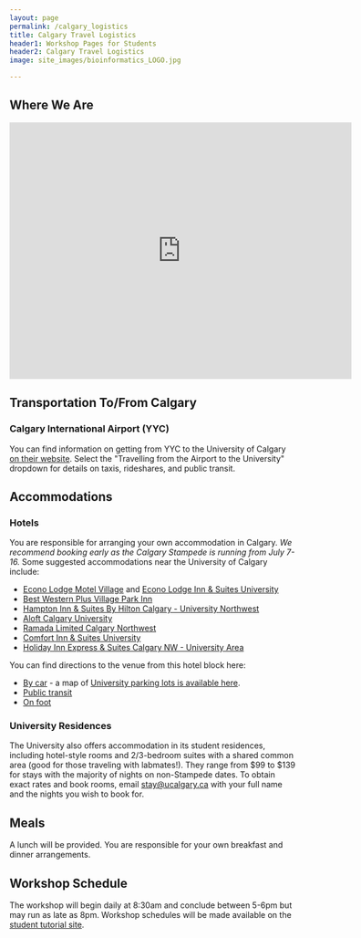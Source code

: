 ```yaml
---
layout: page
permalink: /calgary_logistics
title: Calgary Travel Logistics
header1: Workshop Pages for Students
header2: Calgary Travel Logistics
image: site_images/bioinformatics_LOGO.jpg

---
```


## Where We Are
<iframe src="https://www.google.com/maps/embed?pb=!1m14!1m8!1m3!1d10026.76339810245!2d-114.1244764!3d51.0772567!3m2!1i1024!2i768!4f13.1!3m3!1m2!1s0x53716f333ef9a859%3A0xa5d4fa6b416edb0f!2sMathison%20Hall!5e0!3m2!1sen!2sca!4v1684871137021!5m2!1sen!2sca" width="600" height="450" style="border:0;" allowfullscreen="" loading="lazy" referrerpolicy="no-referrer-when-downgrade"></iframe>

## Transportation To/From Calgary  

### Calgary International Airport (YYC) 

You can find information on getting from YYC to the University of Calgary [on their website](https://www.ucalgary.ca/student-services/welcome-centre/arriving-in-calgary). Select the "Travelling from the Airport to the University" dropdown for details on taxis, rideshares, and public transit.

## Accommodations

### Hotels

You are responsible for arranging your own accommodation in Calgary. *We recommend booking early as the Calgary Stampede is running from July 7-16.* Some suggested accommodations near the University of Calgary include:

* [Econo Lodge Motel Village](https://www.choicehotels.com/en-ca/alberta/calgary/econo-lodge-hotels/cn610?mc=llrscncn&pmf=canada&checkInDate=2023-05-23&checkOutDate=2023-05-24) and [Econo Lodge Inn & Suites University](https://www.choicehotels.com/en-ca/alberta/calgary/econo-lodge-hotels/cn659?mc=llrscncn&pmf=canada&checkInDate=2023-05-23&checkOutDate=2023-05-24)
* [Best Western Plus Village Park Inn](https://www.bestwestern.com/en_US/book/hotels-in-calgary/best-western-plus-village-park-inn/propertyCode.61027.html)
* [Hampton Inn & Suites By Hilton Calgary - University Northwest](https://www.hilton.com/en/hotels/yychshx-hampton-suites-calgary-university-northwest/?SEO_id=GMB-AMER-HX-YYCHSHX&y_source=1_MjA4MzE0My03MTUtbG9jYXRpb24ud2Vic2l0ZQ%3D%3D)
* [Aloft Calgary University](https://www.marriott.com/en-us/hotels/yycul-aloft-calgary-university/overview/?scid=f2ae0541-1279-4f24-b197-a979c79310b0)
* [Ramada Limited Calgary Northwest](https://www.wyndhamhotels.com/en-ca/ramada/calgary-alberta/ramada-limited-calgary/overview?CID=LC:RA::GGL:RIO:National:13186&iata=00093796)
* [Comfort Inn & Suites University](https://www.choicehotels.com/en-ca/alberta/calgary/comfort-inn-hotels/cn387?checkInDate=2023-05-23&checkOutDate=2023-05-24)
* [Holiday Inn Express & Suites Calgary NW - University Area](https://www.ihg.com/holidayinnexpress/hotels/us/en/calgary/yycbt/hoteldetail?cm_mmc=GoogleMaps-_-EX-_-CA-_-YYCBT)

You can find directions to the venue from this hotel block here:
* [By car](https://www.google.com/maps/dir/Holiday+Inn+Express+%26+Suites+Calgary+NW+-+University+Area,+an+IHG+Hotel,+Banff+Trail+Northwest,+Calgary,+AB/Mathison+Hall,+215+Haskayne+Pl+NW,+Calgary,+AB+T2N+4V8/@51.0738705,-114.1244453,16z/data=!3m1!4b1!4m14!4m13!1m5!1m1!1s0x53716fa23256e3e7:0xf85453c713b94f97!2m2!1d-114.1160995!2d51.0705758!1m5!1m1!1s0x53716f333ef9a859:0xa5d4fa6b416edb0f!2m2!1d-114.1244764!2d51.0772567!3e0) - a map of [University parking lots is available here](https://www.ucalgary.ca/ancillary/parking/parking-permits/find-parking).
* [Public transit](https://www.google.com/maps/dir/Holiday+Inn+Express+%26+Suites+Calgary+NW+-+University+Area,+an+IHG+Hotel,+Banff+Trail+Northwest,+Calgary,+AB/Mathison+Hall,+215+Haskayne+Pl+NW,+Calgary,+AB+T2N+4V8/@51.1380883,-114.3169213,12.61z/data=!4m14!4m13!1m5!1m1!1s0x53716fa23256e3e7:0xf85453c713b94f97!2m2!1d-114.1160995!2d51.0705758!1m5!1m1!1s0x53716f333ef9a859:0xa5d4fa6b416edb0f!2m2!1d-114.1244764!2d51.0772567!3e3)
* [On foot](https://www.google.com/maps/dir/Holiday+Inn+Express+%26+Suites+Calgary+NW+-+University+Area,+an+IHG+Hotel,+Banff+Trail+Northwest,+Calgary,+AB/Mathison+Hall,+215+Haskayne+Pl+NW,+Calgary,+AB+T2N+4V8/@51.0738454,-114.1241334,16z/data=!3m1!4b1!4m14!4m13!1m5!1m1!1s0x53716fa23256e3e7:0xf85453c713b94f97!2m2!1d-114.1160995!2d51.0705758!1m5!1m1!1s0x53716f333ef9a859:0xa5d4fa6b416edb0f!2m2!1d-114.1244764!2d51.0772567!3e2)  

### University Residences

The University also offers accommodation in its student residences, including hotel-style rooms and 2/3-bedroom suites with a shared common area (good for those traveling with labmates!). They range from $99 to $139 for stays with the majority of nights on non-Stampede dates. To obtain exact rates and book rooms, email [stay@ucalgary.ca](mailto:stay@ucalgary.ca) with your full name and the nights you wish to book for. 

## Meals

A lunch will be provided. You are responsible for your own breakfast and dinner arrangements.

## Workshop Schedule

The workshop will begin daily at 8:30am and conclude between 5-6pm but may run as late as 8pm. Workshop schedules will be made available on the [student tutorial site](https://bioinformaticsdotca.github.io/MIC_2023).







